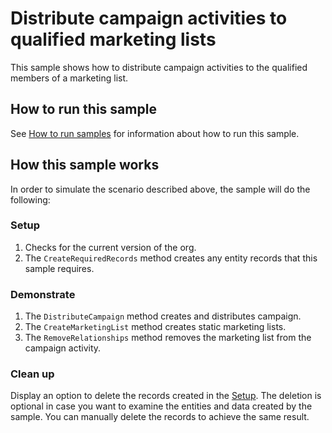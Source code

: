 # Distribute campaign activities to qualified marketing lists

This sample shows how to distribute campaign activities to the qualified members of a marketing list.

## How to run this sample

See [How to run samples](https://github.com/microsoft/Dynamics365-Apps-Samples/blob/master/sales/README.md) for information about how to run this sample.

## How this sample works

In order to simulate the scenario described above, the sample will do the following:

### Setup

1. Checks for the current version of the org. 
2. The `CreateRequiredRecords` method creates any entity records that this sample requires.

### Demonstrate

1. The `DistributeCampaign` method creates and distributes campaign. 
2. The `CreateMarketingList` method creates static marketing lists. 
3. The `RemoveRelationships` method removes the marketing list from the campaign activity.

### Clean up

Display an option to delete the records created in the [Setup](#setup). The deletion is optional in case you want to examine the entities and data created by the sample. You can manually delete the records to achieve the same result.